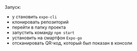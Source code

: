 Запуск:

- у становить `expo-cli`
- клонировать репозиторий
- перейти в папку проекта
- запустить команду `npm start`
- установить на смартфон `Expo-go`
- отсканировать QR-код, который был показан в консоли
